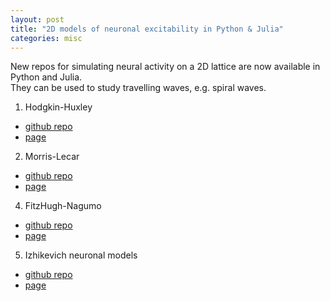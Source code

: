 ```yaml
---
layout: post
title: "2D models of neuronal excitability in Python & Julia"
categories: misc
---
```


New repos for simulating neural activity on a 2D lattice are now available in Python and Julia.  
They can be used to study travelling waves, e.g. spiral waves.
1. Hodgkin-Huxley
  - [github repo](https://github.com/Frederic-vW/hodgkin-huxley-2d)
  - [page](https://frederic-vw.github.io/hodgkin-huxley-2d)
2. Morris-Lecar
  - [github repo](https://github.com/Frederic-vW/morris-lecar-2d)
  - [page](https://frederic-vw.github.io/morris-lecar-2d)
4. FitzHugh-Nagumo
  - [github repo](https://github.com/Frederic-vW/fitzhugh-nagumo-2d)
  - [page](https://frederic-vw.github.io/fitzhugh-nagumo-2d)
5. Izhikevich neuronal models
  - [github repo](https://github.com/Frederic-vW/izhikevich-2d)
  - [page](https://frederic-vw.github.io/izhikevich-2d)
